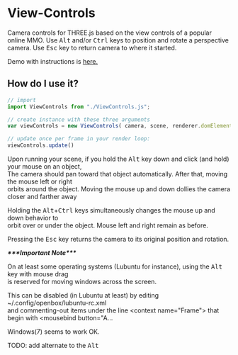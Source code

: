 # View-Controls

Camera controls for THREE.js based on the view controls of a popular online MMO. Use <kbd>Alt</kbd> and/or <kbd>Ctrl</kbd> keys to position and rotate a perspective camera.  Use <kbd>Esc</kbd> key to return camera to where it started.

Demo with instructions is [here.](https://shoottheluck.github.io/View-Controls)
    
## How do I use it?
```javascript
// import
import ViewControls from "./ViewControls.js";

// create instance with these three arguments
var viewControls = new ViewControls( camera, scene, renderer.domElement );

// update once per frame in your render loop:
viewControls.update()
```

Upon running your scene, if you hold the <kbd>Alt</kbd> key down and click (and hold) your mouse on an object, <br>
The camera should pan toward that object automatically. After that, moving the mouse left or right  <br>
orbits around the object.  Moving the mouse up and down dollies the camera closer and farther away <br>

Holding the <kbd>Alt</kbd>+<kbd>Ctrl</kbd> keys simultaneously changes the mouse up and down behavior to <br>
orbit over or under the object.  Mouse left and right remain as before. <br>

Pressing the <kbd>Esc</kbd> key returns the camera to its original position and rotation.

***\*\*\*Important Note\*\*\****
    
On at least some operating systems (Lubuntu for instance), using the <kbd>Alt</kbd> key with mouse drag<br>
is reserved for moving windows across the screen. 

This can be disabled (in Lubuntu at least) by editing ~/.config/openbox/lubuntu-rc.xml <br>
and commenting-out items under the line \<context name="Frame"\> that begin with \<mousebind button="A... <br>

Windows(7) seems to work OK.

TODO: add alternate to the <kbd>Alt</kbd>
